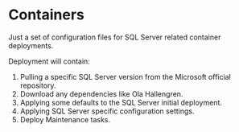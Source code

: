 # Containers
Just a set of configuration files for SQL Server related container deployments. 

Deployment will contain: 
1. Pulling a specific SQL Server version from the Microsoft official repository.
2. Download any dependencies like Ola Hallengren. 
3. Applying some defaults to the SQL Server initial deployment.
4. Applying SQL Server specific configuration settings.
6. Deploy Maintenance tasks. 
